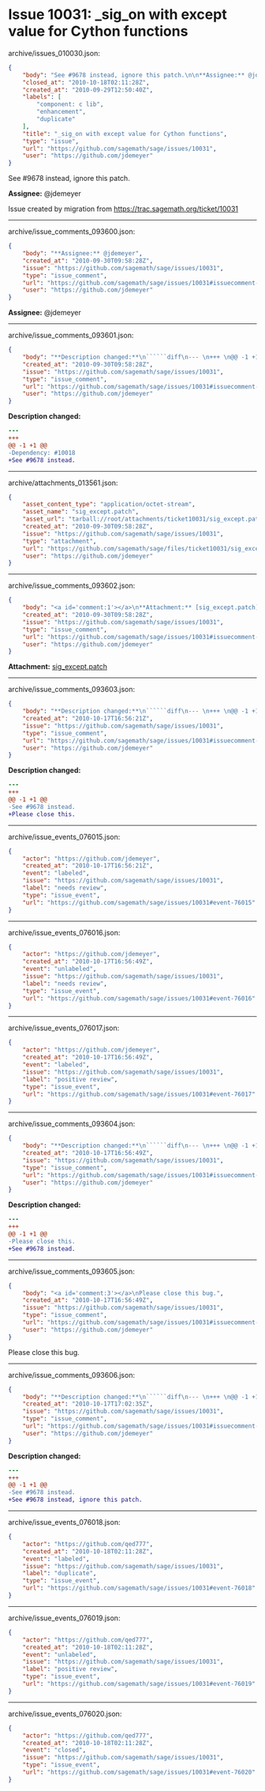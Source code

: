 # Issue 10031: _sig_on with except value for Cython functions

archive/issues_010030.json:
```json
{
    "body": "See #9678 instead, ignore this patch.\n\n**Assignee:** @jdemeyer\n\nIssue created by migration from https://trac.sagemath.org/ticket/10031\n\n",
    "closed_at": "2010-10-18T02:11:28Z",
    "created_at": "2010-09-29T12:50:40Z",
    "labels": [
        "component: c lib",
        "enhancement",
        "duplicate"
    ],
    "title": "_sig_on with except value for Cython functions",
    "type": "issue",
    "url": "https://github.com/sagemath/sage/issues/10031",
    "user": "https://github.com/jdemeyer"
}
```
See #9678 instead, ignore this patch.

**Assignee:** @jdemeyer

Issue created by migration from https://trac.sagemath.org/ticket/10031





---

archive/issue_comments_093600.json:
```json
{
    "body": "**Assignee:** @jdemeyer",
    "created_at": "2010-09-30T09:58:28Z",
    "issue": "https://github.com/sagemath/sage/issues/10031",
    "type": "issue_comment",
    "url": "https://github.com/sagemath/sage/issues/10031#issuecomment-93600",
    "user": "https://github.com/jdemeyer"
}
```

**Assignee:** @jdemeyer



---

archive/issue_comments_093601.json:
```json
{
    "body": "**Description changed:**\n``````diff\n--- \n+++ \n@@ -1 +1 @@\n-Dependency: #10018\n+See #9678 instead.\n``````\n",
    "created_at": "2010-09-30T09:58:28Z",
    "issue": "https://github.com/sagemath/sage/issues/10031",
    "type": "issue_comment",
    "url": "https://github.com/sagemath/sage/issues/10031#issuecomment-93601",
    "user": "https://github.com/jdemeyer"
}
```

**Description changed:**
``````diff
--- 
+++ 
@@ -1 +1 @@
-Dependency: #10018
+See #9678 instead.
``````




---

archive/attachments_013561.json:
```json
{
    "asset_content_type": "application/octet-stream",
    "asset_name": "sig_except.patch",
    "asset_url": "tarball://root/attachments/ticket10031/sig_except.patch",
    "created_at": "2010-09-30T09:58:28Z",
    "issue": "https://github.com/sagemath/sage/issues/10031",
    "type": "attachment",
    "url": "https://github.com/sagemath/sage/files/ticket10031/sig_except.patch",
    "user": "https://github.com/jdemeyer"
}
```



---

archive/issue_comments_093602.json:
```json
{
    "body": "<a id='comment:1'></a>\n**Attachment:** [sig_except.patch](https://github.com/sagemath/sage/files/ticket10031/sig_except.patch)",
    "created_at": "2010-09-30T09:58:28Z",
    "issue": "https://github.com/sagemath/sage/issues/10031",
    "type": "issue_comment",
    "url": "https://github.com/sagemath/sage/issues/10031#issuecomment-93602",
    "user": "https://github.com/jdemeyer"
}
```

<a id='comment:1'></a>
**Attachment:** [sig_except.patch](https://github.com/sagemath/sage/files/ticket10031/sig_except.patch)



---

archive/issue_comments_093603.json:
```json
{
    "body": "**Description changed:**\n``````diff\n--- \n+++ \n@@ -1 +1 @@\n-See #9678 instead.\n+Please close this.\n``````\n",
    "created_at": "2010-10-17T16:56:21Z",
    "issue": "https://github.com/sagemath/sage/issues/10031",
    "type": "issue_comment",
    "url": "https://github.com/sagemath/sage/issues/10031#issuecomment-93603",
    "user": "https://github.com/jdemeyer"
}
```

**Description changed:**
``````diff
--- 
+++ 
@@ -1 +1 @@
-See #9678 instead.
+Please close this.
``````




---

archive/issue_events_076015.json:
```json
{
    "actor": "https://github.com/jdemeyer",
    "created_at": "2010-10-17T16:56:21Z",
    "event": "labeled",
    "issue": "https://github.com/sagemath/sage/issues/10031",
    "label": "needs review",
    "type": "issue_event",
    "url": "https://github.com/sagemath/sage/issues/10031#event-76015"
}
```



---

archive/issue_events_076016.json:
```json
{
    "actor": "https://github.com/jdemeyer",
    "created_at": "2010-10-17T16:56:49Z",
    "event": "unlabeled",
    "issue": "https://github.com/sagemath/sage/issues/10031",
    "label": "needs review",
    "type": "issue_event",
    "url": "https://github.com/sagemath/sage/issues/10031#event-76016"
}
```



---

archive/issue_events_076017.json:
```json
{
    "actor": "https://github.com/jdemeyer",
    "created_at": "2010-10-17T16:56:49Z",
    "event": "labeled",
    "issue": "https://github.com/sagemath/sage/issues/10031",
    "label": "positive review",
    "type": "issue_event",
    "url": "https://github.com/sagemath/sage/issues/10031#event-76017"
}
```



---

archive/issue_comments_093604.json:
```json
{
    "body": "**Description changed:**\n``````diff\n--- \n+++ \n@@ -1 +1 @@\n-Please close this.\n+See #9678 instead.\n``````\n",
    "created_at": "2010-10-17T16:56:49Z",
    "issue": "https://github.com/sagemath/sage/issues/10031",
    "type": "issue_comment",
    "url": "https://github.com/sagemath/sage/issues/10031#issuecomment-93604",
    "user": "https://github.com/jdemeyer"
}
```

**Description changed:**
``````diff
--- 
+++ 
@@ -1 +1 @@
-Please close this.
+See #9678 instead.
``````




---

archive/issue_comments_093605.json:
```json
{
    "body": "<a id='comment:3'></a>\nPlease close this bug.",
    "created_at": "2010-10-17T16:56:49Z",
    "issue": "https://github.com/sagemath/sage/issues/10031",
    "type": "issue_comment",
    "url": "https://github.com/sagemath/sage/issues/10031#issuecomment-93605",
    "user": "https://github.com/jdemeyer"
}
```

<a id='comment:3'></a>
Please close this bug.



---

archive/issue_comments_093606.json:
```json
{
    "body": "**Description changed:**\n``````diff\n--- \n+++ \n@@ -1 +1 @@\n-See #9678 instead.\n+See #9678 instead, ignore this patch.\n``````\n",
    "created_at": "2010-10-17T17:02:35Z",
    "issue": "https://github.com/sagemath/sage/issues/10031",
    "type": "issue_comment",
    "url": "https://github.com/sagemath/sage/issues/10031#issuecomment-93606",
    "user": "https://github.com/jdemeyer"
}
```

**Description changed:**
``````diff
--- 
+++ 
@@ -1 +1 @@
-See #9678 instead.
+See #9678 instead, ignore this patch.
``````




---

archive/issue_events_076018.json:
```json
{
    "actor": "https://github.com/qed777",
    "created_at": "2010-10-18T02:11:28Z",
    "event": "labeled",
    "issue": "https://github.com/sagemath/sage/issues/10031",
    "label": "duplicate",
    "type": "issue_event",
    "url": "https://github.com/sagemath/sage/issues/10031#event-76018"
}
```



---

archive/issue_events_076019.json:
```json
{
    "actor": "https://github.com/qed777",
    "created_at": "2010-10-18T02:11:28Z",
    "event": "unlabeled",
    "issue": "https://github.com/sagemath/sage/issues/10031",
    "label": "positive review",
    "type": "issue_event",
    "url": "https://github.com/sagemath/sage/issues/10031#event-76019"
}
```



---

archive/issue_events_076020.json:
```json
{
    "actor": "https://github.com/qed777",
    "created_at": "2010-10-18T02:11:28Z",
    "event": "closed",
    "issue": "https://github.com/sagemath/sage/issues/10031",
    "type": "issue_event",
    "url": "https://github.com/sagemath/sage/issues/10031#event-76020"
}
```
